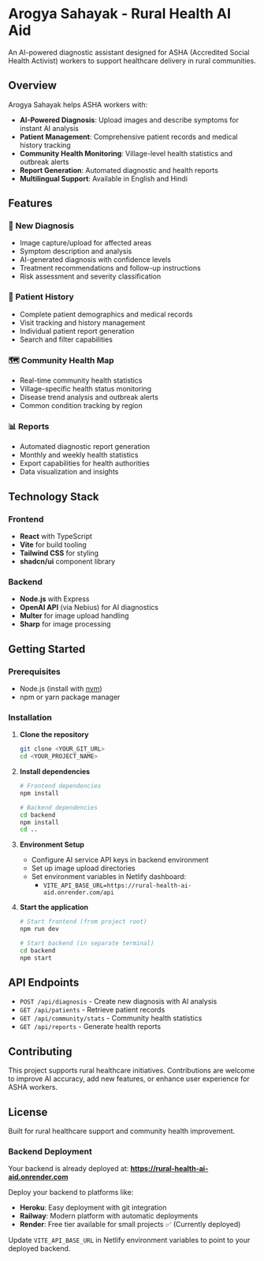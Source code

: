 # Arogya Sahayak - Rural Health AI Aid

An AI-powered diagnostic assistant designed for ASHA (Accredited Social Health Activist) workers to support healthcare delivery in rural communities.

## Overview

Arogya Sahayak helps ASHA workers with:
- **AI-Powered Diagnosis**: Upload images and describe symptoms for instant AI analysis
- **Patient Management**: Comprehensive patient records and medical history tracking
- **Community Health Monitoring**: Village-level health statistics and outbreak alerts
- **Report Generation**: Automated diagnostic and health reports
- **Multilingual Support**: Available in English and Hindi

## Features

### 🔬 New Diagnosis
- Image capture/upload for affected areas
- Symptom description and analysis
- AI-generated diagnosis with confidence levels
- Treatment recommendations and follow-up instructions
- Risk assessment and severity classification

### 👥 Patient History
- Complete patient demographics and medical records
- Visit tracking and history management
- Individual patient report generation
- Search and filter capabilities

### 🗺️ Community Health Map
- Real-time community health statistics
- Village-specific health status monitoring
- Disease trend analysis and outbreak alerts
- Common condition tracking by region

### 📊 Reports
- Automated diagnostic report generation
- Monthly and weekly health statistics
- Export capabilities for health authorities
- Data visualization and insights

## Technology Stack

### Frontend
- **React** with TypeScript
- **Vite** for build tooling
- **Tailwind CSS** for styling
- **shadcn/ui** component library

### Backend
- **Node.js** with Express
- **OpenAI API** (via Nebius) for AI diagnostics
- **Multer** for image upload handling
- **Sharp** for image processing

## Getting Started

### Prerequisites
- Node.js (install with [nvm](https://github.com/nvm-sh/nvm#installing-and-updating))
- npm or yarn package manager

### Installation

1. **Clone the repository**
   ```bash
   git clone <YOUR_GIT_URL>
   cd <YOUR_PROJECT_NAME>
   ```

2. **Install dependencies**
   ```bash
   # Frontend dependencies
   npm install
   
   # Backend dependencies
   cd backend
   npm install
   cd ..
   ```

3. **Environment Setup**
   - Configure AI service API keys in backend environment
   - Set up image upload directories
   - Set environment variables in Netlify dashboard:
     - `VITE_API_BASE_URL=https://rural-health-ai-aid.onrender.com/api`

4. **Start the application**
   ```bash
   # Start frontend (from project root)
   npm run dev
   
   # Start backend (in separate terminal)
   cd backend
   npm start
   ```

## API Endpoints

- `POST /api/diagnosis` - Create new diagnosis with AI analysis
- `GET /api/patients` - Retrieve patient records
- `GET /api/community/stats` - Community health statistics
- `GET /api/reports` - Generate health reports

## Contributing

This project supports rural healthcare initiatives. Contributions are welcome to improve AI accuracy, add new features, or enhance user experience for ASHA workers.


## License

Built for rural healthcare support and community health improvement.

### Backend Deployment
Your backend is already deployed at: **https://rural-health-ai-aid.onrender.com**

Deploy your backend to platforms like:
- **Heroku**: Easy deployment with git integration
- **Railway**: Modern platform with automatic deployments  
- **Render**: Free tier available for small projects ✅ (Currently deployed)

Update `VITE_API_BASE_URL` in Netlify environment variables to point to your deployed backend.
